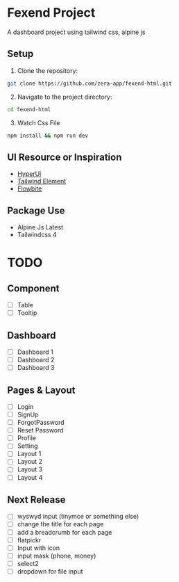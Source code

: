 # Fexend Project

A dashboard project using tailwind css, alpine js

## Setup

1. Clone the repository:

```bash
git clone https://github.com/zera-app/fexend-html.git
```

2. Navigate to the project directory:

```bash
cd fexend-html
```

3. Watch Css File

```bash
npm install && npm run dev
```

## UI Resource or Inspiration

- [HyperUi](https://www.hyperui.dev)
- [Tailwind Element](https://tw-elements.com/)
- [Flowbite](https://flowbite.com/)

## Package Use

- Alpine Js Latest
- Tailwindcss 4

# TODO

## Component

- [ ] Table
- [ ] Tooltip

## Dashboard

- [ ] Dashboard 1
- [ ] Dashboard 2
- [ ] Dashboard 3

## Pages & Layout

- [ ] Login
- [ ] SignUp
- [ ] ForgotPassword
- [ ] Reset Password
- [ ] Profile
- [ ] Setting
- [ ] Layout 1
- [ ] Layout 2
- [ ] Layout 3
- [ ] Layout 4

## Next Release

- [ ] wyswyd input (tinymce or something else)
- [ ] change the title for each page
- [ ] add a breadcrumb for each page
- [ ] flatpickr
- [ ] Input with icon
- [ ] input mask (phone, money)
- [ ] select2
- [ ] dropdown for file input
